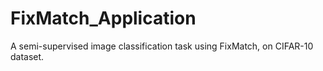 # FixMatch_Application
A semi-supervised image classification task using FixMatch, on CIFAR-10 dataset.

